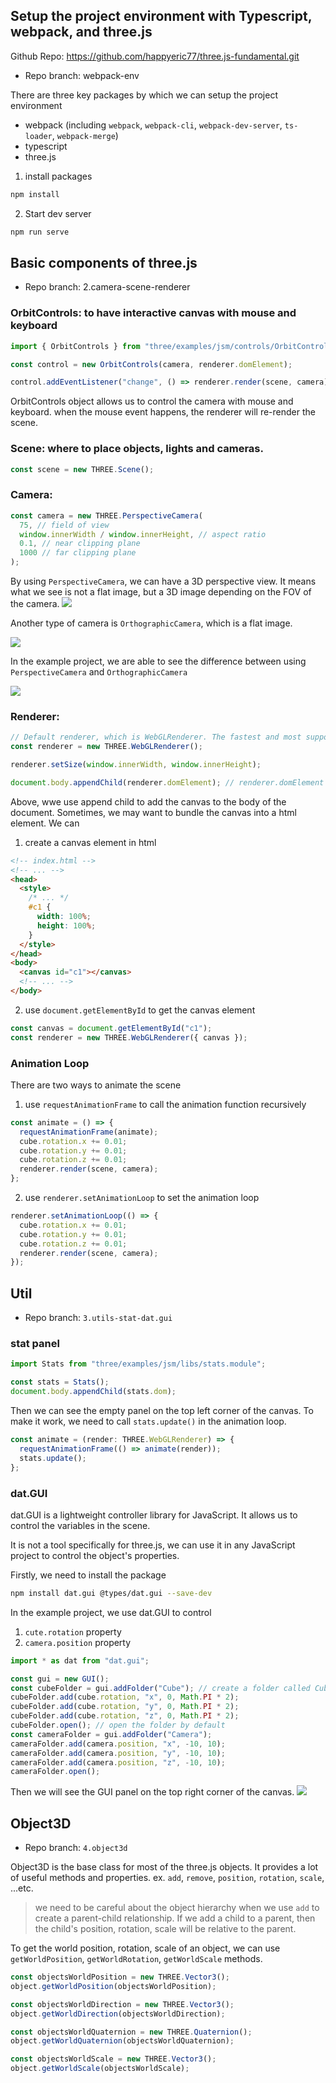 ## Setup the project environment with Typescript, webpack, and three.js

Github Repo: https://github.com/happyeric77/three.js-fundamental.git

- Repo branch: webpack-env

There are three key packages by which we can setup the project environment

- webpack (including `webpack`, `webpack-cli`, `webpack-dev-server`, `ts-loader`, `webpack-merge`)
- typescript
- three.js

1. install packages

```bash
npm install
```

2. Start dev server

```bash
npm run serve
```

## Basic components of three.js

- Repo branch: 2.camera-scene-renderer

### OrbitControls: to have interactive canvas with mouse and keyboard

```ts
import { OrbitControls } from "three/examples/jsm/controls/OrbitControls";

const control = new OrbitControls(camera, renderer.domElement);

control.addEventListener("change", () => renderer.render(scene, camera));
```

OrbitControls object allows us to control the camera with mouse and keyboard.
when the mouse event happens, the renderer will re-render the scene.

### Scene: where to place objects, lights and cameras.

```ts
const scene = new THREE.Scene();
```

### Camera:

```ts
const camera = new THREE.PerspectiveCamera(
  75, // field of view
  window.innerWidth / window.innerHeight, // aspect ratio
  0.1, // near clipping plane
  1000 // far clipping plane
);
```

By using `PerspectiveCamera`, we can have a 3D perspective view. It means what we see is not a flat image, but a 3D image depending on the FOV of the camera.
![](/img/doc-threejs/perspective.png)

Another type of camera is `OrthographicCamera`, which is a flat image.

![](/img/doc-threejs/orthographic.png)

In the example project, we are able to see the difference between using `PerspectiveCamera` and `OrthographicCamera`

![](/img/doc-threejs/view-compare.png)

### Renderer:

```ts
// Default renderer, which is WebGLRenderer. The fastest and most supported one.
const renderer = new THREE.WebGLRenderer();

renderer.setSize(window.innerWidth, window.innerHeight);

document.body.appendChild(renderer.domElement); // renderer.domElement is a HTMLCanvasElement
```

Above, wwe use append child to add the canvas to the body of the document.
Sometimes, we may want to bundle the canvas into a html element. We can

1. create a canvas element in html

```html
<!-- index.html -->
<!-- ... -->
<head>
  <style>
    /* ... */
    #c1 {
      width: 100%;
      height: 100%;
    }
  </style>
</head>
<body>
  <canvas id="c1"></canvas>
  <!-- ... -->
</body>
```

2. use `document.getElementById` to get the canvas element

```ts
const canvas = document.getElementById("c1");
const renderer = new THREE.WebGLRenderer({ canvas });
```

### Animation Loop

There are two ways to animate the scene

1. use `requestAnimationFrame` to call the animation function recursively

```ts
const animate = () => {
  requestAnimationFrame(animate);
  cube.rotation.x += 0.01;
  cube.rotation.y += 0.01;
  cube.rotation.z += 0.01;
  renderer.render(scene, camera);
};
```

2. use `renderer.setAnimationLoop` to set the animation loop

```ts
renderer.setAnimationLoop(() => {
  cube.rotation.x += 0.01;
  cube.rotation.y += 0.01;
  cube.rotation.z += 0.01;
  renderer.render(scene, camera);
});
```

## Util

- Repo branch: `3.utils-stat-dat.gui`

### stat panel

```ts
import Stats from "three/examples/jsm/libs/stats.module";

const stats = Stats();
document.body.appendChild(stats.dom);
```

Then we can see the empty panel on the top left corner of the canvas. To make it work, we need to call `stats.update()` in the animation loop.

```ts
const animate = (render: THREE.WebGLRenderer) => {
  requestAnimationFrame(() => animate(render));
  stats.update();
};
```

### dat.GUI

dat.GUI is a lightweight controller library for JavaScript. It allows us to control the variables in the scene.

It is not a tool specifically for three.js, we can use it in any JavaScript project to control the object's properties.

Firstly, we need to install the package

```bash
npm install dat.gui @types/dat.gui --save-dev
```

In the example project, we use dat.GUI to control

1. `cute.rotation` property
2. `camera.position` property

```ts
import * as dat from "dat.gui";

const gui = new GUI();
const cubeFolder = gui.addFolder("Cube"); // create a folder called Cube
cubeFolder.add(cube.rotation, "x", 0, Math.PI * 2);
cubeFolder.add(cube.rotation, "y", 0, Math.PI * 2);
cubeFolder.add(cube.rotation, "z", 0, Math.PI * 2);
cubeFolder.open(); // open the folder by default
const cameraFolder = gui.addFolder("Camera");
cameraFolder.add(camera.position, "x", -10, 10);
cameraFolder.add(camera.position, "y", -10, 10);
cameraFolder.add(camera.position, "z", -10, 10);
cameraFolder.open();
```

Then we will see the GUI panel on the top right corner of the canvas.
![](/img/doc-threejs/dat.gui.png)

## Object3D

- Repo branch: `4.object3d`

Object3D is the base class for most of the three.js objects. It provides a lot of useful methods and properties. ex. `add`, `remove`, `position`, `rotation`, `scale`, ...etc.

> we need to be careful about the object hierarchy when we use `add` to create a parent-child relationship. If we add a child to a parent, then the child's position, rotation, scale will be relative to the parent.

To get the world position, rotation, scale of an object, we can use `getWorldPosition`, `getWorldRotation`, `getWorldScale` methods.

```ts
const objectsWorldPosition = new THREE.Vector3();
object.getWorldPosition(objectsWorldPosition);

const objectsWorldDirection = new THREE.Vector3();
object.getWorldDirection(objectsWorldDirection);

const objectsWorldQuaternion = new THREE.Quaternion();
object.getWorldQuaternion(objectsWorldQuaternion);

const objectsWorldScale = new THREE.Vector3();
object.getWorldScale(objectsWorldScale);
```
